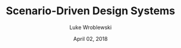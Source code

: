 ---
date: April 02, 2018
title: Scenario-Driven Design Systems
author: Luke Wroblewski
link: https://www.lukew.com/ff/entry.asp?1989
description: In her presentation at An Event Apart in Seattle, Yesenia Perez-Cruz shared lessons learned building design systems for multiple brands/Web sites and how specific user-scenarios are key to making flexible solutions.
tags:
- process

# ================================
# ARTICLE TAGS AVAILABLE
# ================================
# - animation
# - code
# - contribution
# - design-tokens
# - figma
# - leadership
# - patterns
# - process
# - sketch
# ================================
---
